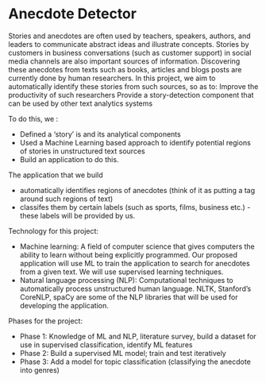 # Anecdote Detector



Stories and anecdotes are often used by teachers, speakers, authors, and leaders to communicate abstract ideas and illustrate concepts. Stories by customers in business conversations (such as customer support) in social media channels are also important sources of information. Discovering these anecdotes from texts such as books, articles and blogs posts are currently done by human researchers. In this project, we aim to automatically identify these stories from such sources, so as to:
Improve the productivity of such researchers
Provide a story-detection component that can be used by other text analytics systems

To do this, we :
- Defined a ‘story’ is and its analytical components
- Used a Machine Learning based approach to identify potential regions of stories in unstructured text sources
- Build an application to do this.

The application that we build 
- automatically identifies regions of anecdotes (think of it as putting a <anecdote> </anecdote> tag around such regions of text)
- classifes them by certain labels (such as sports, films, business etc.) - these labels will be provided by us. 

Technology for this project:
- Machine learning: A field of computer science that gives computers the ability to learn without being explicitly programmed. Our proposed application will use ML to train the application to search for anecdotes from a given text.  We will use supervised learning techniques.
- Natural language processing (NLP): Computational techniques to automatically process unstructured human language. NLTK, Stanford’s CoreNLP, spaCy are some of the NLP libraries that will be used for developing the application. 

Phases for the project:
- Phase 1: Knowledge of ML and NLP, literature survey, build a dataset for use in supervised classification, identify ML features
- Phase 2: Build a supervised ML model; train and test iteratively
- Phase 3: Add a model for topic classification (classifying the anecdote into genres)
